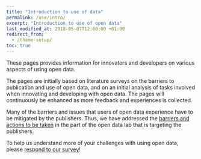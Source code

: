 ```yaml
---
title: "Introduction to use of data"
permalink: /use/intro/
excerpt: "Introduction to use of open data"
last_modified_at: 2018-05-07T12:00:00 +01:00
redirect_from:
  - /theme-setup/
toc: true
---
```


These pages provides information for innovators and developers on various aspects of using open data. 

The pages are initially based on literature surveys on the barriers to publication and use of open data, and on an initial analysis of tasks involved when innovating and developing with open data. The pages will continuously be enhanced as more feedback and experiences is collected.

Many of the barriers and issues that users of open data experience have to be mitigated by the publishers. Thus, we have addressed the [barriers and actions to be taken](/publish/barriers-users) in the part of the open data lab that is targeting the publishers.

To help us understand more of your challenges with using open data, please [respond to our survey](/news/survey)!
